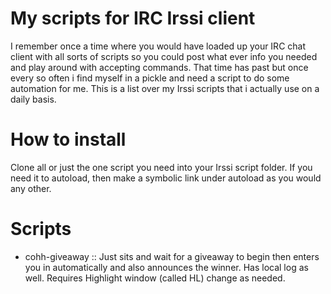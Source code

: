 # My scripts for IRC Irssi client
I remember once a time where you would have loaded up your IRC chat client with all sorts of scripts so you could post what ever info you needed and play around with accepting commands. That time has past but once every so often i find myself in a pickle and need a script to do some automation for me. This is a list over my Irssi scripts that i actually use on a daily basis.

# How to install
Clone all or just the one script you need into your Irssi script folder.
If you need it to autoload, then make a symbolic link under autoload as you would any other.

# Scripts
- cohh-giveaway :: Just sits and wait for a giveaway to begin then enters you in automatically and also announces the winner. Has local log as well. Requires Highlight window (called HL) change as needed.

